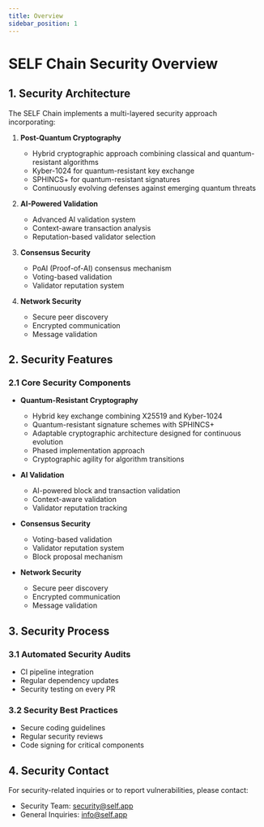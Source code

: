 ```yaml
---
title: Overview
sidebar_position: 1
---
```


# SELF Chain Security Overview

## 1. Security Architecture

The SELF Chain implements a multi-layered security approach incorporating:

1. **Post-Quantum Cryptography**
   - Hybrid cryptographic approach combining classical and quantum-resistant algorithms
   - Kyber-1024 for quantum-resistant key exchange
   - SPHINCS+ for quantum-resistant signatures
   - Continuously evolving defenses against emerging quantum threats

2. **AI-Powered Validation**
   - Advanced AI validation system
   - Context-aware transaction analysis
   - Reputation-based validator selection

3. **Consensus Security**
   - PoAI (Proof-of-AI) consensus mechanism
   - Voting-based validation
   - Validator reputation system

4. **Network Security**
   - Secure peer discovery
   - Encrypted communication
   - Message validation

## 2. Security Features

### 2.1 Core Security Components

- **Quantum-Resistant Cryptography**
  - Hybrid key exchange combining X25519 and Kyber-1024
  - Quantum-resistant signature schemes with SPHINCS+
  - Adaptable cryptographic architecture designed for continuous evolution
  - Phased implementation approach
  - Cryptographic agility for algorithm transitions

- **AI Validation**
  - AI-powered block and transaction validation
  - Context-aware validation
  - Validator reputation tracking

- **Consensus Security**
  - Voting-based validation
  - Validator reputation system
  - Block proposal mechanism

- **Network Security**
  - Secure peer discovery
  - Encrypted communication
  - Message validation

## 3. Security Process

### 3.1 Automated Security Audits

- CI pipeline integration
- Regular dependency updates
- Security testing on every PR

### 3.2 Security Best Practices

- Secure coding guidelines
- Regular security reviews
- Code signing for critical components

## 4. Security Contact

For security-related inquiries or to report vulnerabilities, please contact:
- Security Team: [security@self.app](mailto:security@self.app)
- General Inquiries: [info@self.app](mailto:info@self.app)
